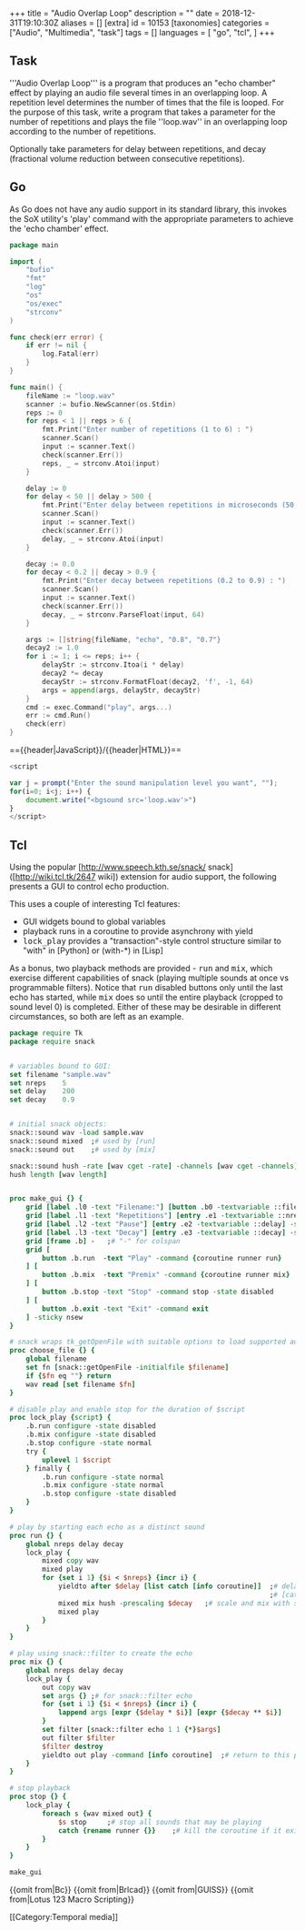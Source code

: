 +++
title = "Audio Overlap Loop"
description = ""
date = 2018-12-31T19:10:30Z
aliases = []
[extra]
id = 10153
[taxonomies]
categories = ["Audio", "Multimedia", "task"]
tags = []
languages = [
  "go",
  "tcl",
]
+++

## Task

'''Audio Overlap Loop''' is a program that produces an "echo chamber" effect by playing an audio file several times in an overlapping loop. A repetition level determines the number of times that the file is looped. For the purpose of this task, write a program that takes a parameter for the number of repetitions and plays the file ''loop.wav'' in an overlapping loop according to the number of repetitions.

Optionally take parameters for delay between repetitions, and decay (fractional volume reduction between consecutive repetitions).



## Go

As Go does not have any audio support in its standard library, this invokes the SoX utility's 'play' command with the appropriate parameters to achieve the 'echo chamber' effect.

```go
package main

import (
    "bufio"
    "fmt"
    "log"
    "os"
    "os/exec"
    "strconv"
)

func check(err error) {
    if err != nil {
        log.Fatal(err)
    }
}

func main() {
    fileName := "loop.wav"
    scanner := bufio.NewScanner(os.Stdin)
    reps := 0
    for reps < 1 || reps > 6 {
        fmt.Print("Enter number of repetitions (1 to 6) : ")
        scanner.Scan()
        input := scanner.Text()
        check(scanner.Err())
        reps, _ = strconv.Atoi(input)
    }

    delay := 0
    for delay < 50 || delay > 500 {
        fmt.Print("Enter delay between repetitions in microseconds (50 to 500) : ")
        scanner.Scan()
        input := scanner.Text()
        check(scanner.Err())
        delay, _ = strconv.Atoi(input)
    }

    decay := 0.0
    for decay < 0.2 || decay > 0.9 {
        fmt.Print("Enter decay between repetitions (0.2 to 0.9) : ")
        scanner.Scan()
        input := scanner.Text()
        check(scanner.Err())
        decay, _ = strconv.ParseFloat(input, 64)
    }

    args := []string{fileName, "echo", "0.8", "0.7"}
    decay2 := 1.0
    for i := 1; i <= reps; i++ {
        delayStr := strconv.Itoa(i * delay)
        decay2 *= decay
        decayStr := strconv.FormatFloat(decay2, 'f', -1, 64)
        args = append(args, delayStr, decayStr)
    }
    cmd := exec.Command("play", args...)
    err := cmd.Run()
    check(err)
}
```


=={{header|JavaScript}}/{{header|HTML}}==

```javascript
<script

var j = prompt("Enter the sound manipulation level you want", "");
for(i=0; i<j; i++) {
    document.write("<bgsound src='loop.wav'>")
}
</script>
```



## Tcl


Using the popular [http://www.speech.kth.se/snack/ snack] ([http://wiki.tcl.tk/2647 wiki]) extension for audio support, the following presents a GUI to control echo production.

This uses a couple of interesting Tcl features:

* GUI widgets bound to global variables
* playback runs in a coroutine to provide asynchrony with yield
* <tt>lock_play</tt> provides a "transaction"-style control structure similar to "with" in [Python] or (with-*) in [Lisp]

As a bonus, two playback methods are provided - <tt>run</tt> and <tt>mix</tt>, which exercise different capabilities of snack (playing multiple sounds at once vs programmable filters).
Notice that <tt>run</tt> disabled buttons only until the last echo has started, while <tt>mix</tt> does so until the entire playback (cropped to sound level 0) is completed.
Either of these may be desirable in different circumstances, so both are left as an example.


```Tcl
package require Tk
package require snack


# variables bound to GUI:
set filename "sample.wav"
set nreps    5
set delay    200
set decay    0.9


# initial snack objects:
snack::sound wav -load sample.wav
snack::sound mixed  ;# used by [run]
snack::sound out    ;# used by [mix]

snack::sound hush -rate [wav cget -rate] -channels [wav cget -channels]
hush length [wav length]


proc make_gui {} {
    grid [label .l0 -text "Filename:"] [button .b0 -textvariable ::filename -command choose_file] -sticky nsew
    grid [label .l1 -text "Repetitions"] [entry .e1 -textvariable ::nreps] -sticky nsew
    grid [label .l2 -text "Pause"] [entry .e2 -textvariable ::delay] -sticky nsew
    grid [label .l3 -text "Decay"] [entry .e3 -textvariable ::decay] -sticky nsew
    grid [frame .b] -   ;# "-" for colspan
    grid [
        button .b.run  -text "Play" -command {coroutine runner run}
    ] [
        button .b.mix  -text "Premix" -command {coroutine runner mix}
    ] [
        button .b.stop -text "Stop" -command stop -state disabled
    ] [
        button .b.exit -text "Exit" -command exit
    ] -sticky nsew
}

# snack wraps tk_getOpenFile with suitable options to load supported audio files
proc choose_file {} {
    global filename
    set fn [snack::getOpenFile -initialfile $filename]
    if {$fn eq ""} return
    wav read [set filename $fn]
}

# disable play and enable stop for the duration of $script
proc lock_play {script} {
    .b.run configure -state disabled
    .b.mix configure -state disabled
    .b.stop configure -state normal
    try {
        uplevel 1 $script
    } finally {
        .b.run configure -state normal
        .b.mix configure -state normal
        .b.stop configure -state disabled
    }
}

# play by starting each echo as a distinct sound
proc run {} {
    global nreps delay decay
    lock_play {
        mixed copy wav
        mixed play
        for {set i 1} {$i < $nreps} {incr i} {
            yieldto after $delay [list catch [info coroutine]]  ;# delay without blocking the event loop
                                                                ;# [catch] in case the coroutine has been killed
            mixed mix hush -prescaling $decay   ;# scale and mix with silence to fade
            mixed play
        }
    }
}

# play using snack::filter to create the echo
proc mix {} {
    global nreps delay decay
    lock_play {
        out copy wav
        set args {} ;# for snack::filter echo
        for {set i 1} {$i < $nreps} {incr i} {
            lappend args [expr {$delay * $i}] [expr {$decay ** $i}]
        }
        set filter [snack::filter echo 1 1 {*}$args]
        out filter $filter
        $filter destroy
        yieldto out play -command [info coroutine]  ;# return to this proc only when playback completed
    }
}

# stop playback
proc stop {} {
    lock_play {
        foreach s {wav mixed out} {
            $s stop     ;# stop all sounds that may be playing
            catch {rename runner {}}    ;# kill the coroutine if it exists
        }
    }
}

make_gui

```


{{omit from|Bc}}
{{omit from|Brlcad}}
{{omit from|GUISS}}
{{omit from|Lotus 123 Macro Scripting}}

[[Category:Temporal media]]
